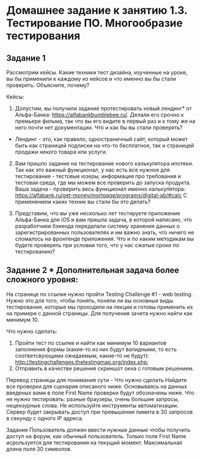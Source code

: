 
# Домашнее задание к занятию 1.3. Тестирование ПО. Многообразие тестирования
## Задание 1

Рассмотрим кейсы. Какие техники тест дизайна, изученные на уроке, вы бы применили к каждому из кейсов и что именно вы бы стали проверять. Объясните, почему?

Кейсы:

1. Допустим, вы получили задание протестировать новый лендинг* от Альфа-Банка: https://alfabankbumblebee.ru/. 
Делали его срочно к премьере фильма, так что вы его видите в первый раз и к тому же на него почти нет документации. Что и как бы вы стали проверять? 
* Лендинг - это, как правило, одностраничный сайт, который может быть как страницей подписки на что-то бесплатное, так и страницей продажи некого товара или услуги.

2. Вам пришло задание на тестирование нового калькулятора ипотеки. Так как это важный функционал, у нас есть все нужное для тестирования - тестовые юзеры, информация про требования и тестовая среда, где мы можем все проверить до запуска продукта. Ваша задача - проверить весь функционал именно калькулятора: https://alfabank.ru/get-money/mortgage/programs/digital-ab/#calc
С применением каких техник вы стали бы это делать?

3. Представим, что вы уже несколько лет тестируете приложение Альфа-Банка для iOS и вам пришла задача, в которой написано, что разработчики бэкенда передалали систему хранения данных о зарегистрированных пользователях и им важно знать, что ничего не сломалось на фронтенде приложения. Что и по каким методикам вы будете проверять при условии того, что у нас сжатые сроки по тестированию?


## Задание 2 * Дополнительная задача более сложного уровня:

На странице по ссылке нужно пройти Testing Challenge #1 - web testing. Нужно это для того, чтобы понять, поняли ли вы основные виды тестирования, которые мы проходили на лекции и готовы применить их на примере с данной страницы.  Для получения зачета нужно найти как минимум 10.

Что нужно сделать:
1. Пройти тест по ссылке и найти как минимум 10 вариантов заполнения формы (какие-то из них будут валидными, то есть соответсвующими ожидаемым, какие-то не будут): http://testingchallenges.thetestingmap.org/index.php;
2. Отправить в качестве решения скриншот окна с готовым решением.

Перевод страницы для понимания сути - 
Что нужно сделать
Найдите все проверки для сценария описаного ниже. Основываясь на данных введеных вами в поле First Name проверки будут обозначены ниже.
Что не нужно тестировать: разные браузеры, очень большие запросы, нецензурные слова. Не используйте инструменты автоматизации. Сервер будет закрывать доступ при превышении лимита в 30 запросов в секунду с одного IP адреса.

Задание
Пользователь должен ввести нужные данные чтобы получить доступ на форум, как обычный пользователь. Только поле First Name исрользуется для тестирования на текущий момент. Максимальная длина поля 30 символов.
